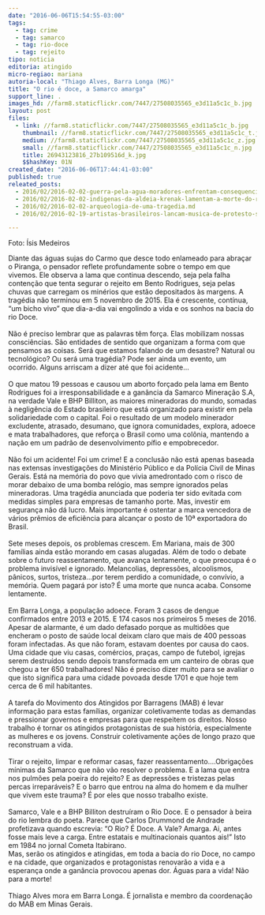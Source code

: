 ```yaml
---
date: "2016-06-06T15:54:55-03:00"
tags:
  - tag: crime
  - tag: samarco
  - tag: rio-doce
  - tag: rejeito
tipo: noticia
editoria: atingido
micro-regiao: mariana
autoria-local: "Thiago Alves, Barra Longa (MG)"
title: "O rio é doce, a Samarco amarga"
support_line: .
images_hd: //farm8.staticflickr.com/7447/27508035565_e3d11a5c1c_b.jpg
layout: post
files:
  - link: //farm8.staticflickr.com/7447/27508035565_e3d11a5c1c_b.jpg
    thumbnail: //farm8.staticflickr.com/7447/27508035565_e3d11a5c1c_t.jpg
    medium: //farm8.staticflickr.com/7447/27508035565_e3d11a5c1c_z.jpg
    small: //farm8.staticflickr.com/7447/27508035565_e3d11a5c1c_n.jpg
    title: 26943123816_27b109516d_k.jpg
    $$hashKey: 01N
created_date: "2016-06-06T17:44:41-03:00"
published: true
releated_posts:
  - 2016/02/2016-02-02-guerra-pela-agua-moradores-enfrentam-consequencias-da-contaminacao-do-rio-doce.md
  - 2016/02/2016-02-02-indigenas-da-aldeia-krenak-lamentam-a-morte-do-rio-doce.md
  - 2016/02/2016-02-02-arqueologia-de-uma-tragedia.md
  - 2016/02/2016-02-19-artistas-brasileiros-lancam-musica-de-protesto-sobre-mariana.md

---
```

<p>Foto: &Iacute;sis Medeiros&nbsp;</p>

<p>Diante das &aacute;guas sujas do Carmo que desce todo enlameado para abra&ccedil;ar o Piranga, o pensador reflete profundamente sobre o tempo em que vivemos. Ele observa a lama que continua descendo, seja pela falha conten&ccedil;&atilde;o que tenta segurar o rejeito em Bento Rodrigues, seja pelas chuvas que carregam os min&eacute;rios que est&atilde;o depositados &agrave;s margens. A trag&eacute;dia n&atilde;o terminou em 5 novembro de 2015. Ela &eacute; crescente, cont&iacute;nua, &ldquo;um bicho vivo&rdquo; que dia-a-dia vai engolindo a vida e os sonhos na bacia do rio Doce.<br />
<br />
N&atilde;o &eacute; preciso lembrar que as palavras t&ecirc;m for&ccedil;a. Elas mobilizam nossas consci&ecirc;ncias. S&atilde;o entidades de sentido que organizam a forma com que pensamos as coisas. Ser&aacute; que estamos falando de um desastre? Natural ou tecnol&oacute;gico? Ou ser&aacute; uma trag&eacute;dia? Pode ser ainda um evento, um ocorrido. Alguns arriscam a dizer at&eacute; que foi acidente...&nbsp;<br />
<br />
O que matou 19 pessoas e causou um aborto for&ccedil;ado pela lama em Bento Rodrigues foi a irresponsabilidade e a gan&acirc;ncia da Samarco Minera&ccedil;&atilde;o S.A, na verdade Vale e BHP Billiton, as maiores mineradoras do mundo, somadas &agrave; neglig&ecirc;ncia do Estado brasileiro que est&aacute; organizado para existir em pela solidariedade com o capital. Foi o resultado de um modelo minerador excludente, atrasado, desumano, que ignora comunidades, explora, adoece e mata trabalhadores, que refor&ccedil;a o Brasil como uma col&ocirc;nia, mantendo a na&ccedil;&atilde;o em um padr&atilde;o de desenvolvimento p&iacute;fio e empobrecedor.<br />
<br />
N&atilde;o foi um acidente! Foi um crime! E a conclus&atilde;o n&atilde;o est&aacute; apenas baseada nas extensas investiga&ccedil;&otilde;es do Minist&eacute;rio P&uacute;blico e da Pol&iacute;cia Civil de Minas Gerais. Est&aacute; na mem&oacute;ria do povo que vivia amedrontado com o risco de morar debaixo de uma bomba rel&oacute;gio, mas sempre ignorados pelas mineradoras. Uma trag&eacute;dia anunciada que poderia ter sido evitada com medidas simples para empresas de tamanho porte. Mas, investir em seguran&ccedil;a n&atilde;o d&aacute; lucro. Mais importante &eacute; ostentar a marca vencedora de v&aacute;rios pr&ecirc;mios de efici&ecirc;ncia para alcan&ccedil;ar o posto de 10&ordf; exportadora do Brasil.<br />
<br />
Sete meses depois, os problemas crescem. Em Mariana, mais de 300 fam&iacute;lias ainda est&atilde;o morando em casas alugadas. Al&eacute;m de todo o debate sobre o futuro reassentamento, que avan&ccedil;a lentamente, o que preocupa &eacute; o problema invis&iacute;vel e ignorado. Melancolias, depress&otilde;es, alcoolismos, p&acirc;nicos, surtos, tristeza...por terem perdido a comunidade, o conv&iacute;vio, a mem&oacute;ria. Quem pagar&aacute; por isto? &Eacute; uma morte que nunca acaba. Consome lentamente.&nbsp;<br />
<br />
Em Barra Longa, a popula&ccedil;&atilde;o adoece. Foram 3 casos de dengue confirmados entre 2013 e 2015. E 174 casos nos primeiros 5 meses de 2016. Apesar de alarmante, &eacute; um dado defasado porque as multid&otilde;es que encheram o posto de sa&uacute;de local deixam claro que mais de 400 pessoas foram infectadas. As que n&atilde;o foram, estavam doentes por causa do caos. Uma cidade que viu casas, com&eacute;rcios, pra&ccedil;as, campo de futebol, igrejas serem destru&iacute;dos sendo depois transformada em um canteiro de obras que chegou a ter 650 trabalhadores! N&atilde;o &eacute; preciso dizer muito para se avaliar o que isto significa para uma cidade povoada desde 1701 e que hoje tem cerca de 6 mil habitantes.<br />
<br />
A tarefa do Movimento dos Atingidos por Barragens (MAB) &eacute; levar informa&ccedil;&atilde;o para estas fam&iacute;lias, organizar coletivamente todas as demandas e pressionar governos e empresas para que respeitem os direitos. Nosso trabalho &eacute; tornar os atingidos protagonistas de sua hist&oacute;ria, especialmente as mulheres e os jovens. Construir coletivamente a&ccedil;&otilde;es de longo prazo que reconstruam a vida.&nbsp;<br />
<br />
Tirar o rejeito, limpar e reformar casas, fazer reassentamento....Obriga&ccedil;&otilde;es m&iacute;nimas da Samarco que n&atilde;o v&atilde;o resolver o problema. E a lama que entra nos pulm&otilde;es pela poeira do rejeito? E as depress&otilde;es e tristezas pelas percas irrepar&aacute;veis? E o barro que entrou na alma do homem e da mulher que vivem este trauma? &Eacute; por eles que nosso trabalho existe.<br />
<br />
Samarco, Vale e a BHP Billiton destru&iacute;ram o Rio Doce. E o pensador &agrave; beira do rio lembra do poeta. Parece que Carlos Drummond de Andrade profetizava quando escrevia: &ldquo;O Rio? &Eacute; Doce. A Vale? Amarga. Ai, antes fosse mais leve a carga. Entre estatais e multinacionais quantos ais!&rdquo; Isto em 1984 no jornal Cometa Itabirano.<br />
Mas, ser&atilde;o os atingidos e atingidas, em toda a bacia do rio Doce, no campo e na cidade, que organizados e protagonistas renovar&atilde;o a vida e a esperan&ccedil;a onde a gan&acirc;ncia provocou apenas dor. &Aacute;guas para a vida! N&atilde;o para a morte!<br />
<br />
Thiago Alves mora em Barra Longa. &Eacute; jornalista e membro da coordena&ccedil;&atilde;o do MAB em Minas Gerais.</p>
